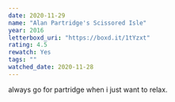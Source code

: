 ```yaml
---
date: 2020-11-29
name: "Alan Partridge's Scissored Isle"
year: 2016
letterboxd_uri: "https://boxd.it/1tYzxt"
rating: 4.5
rewatch: Yes
tags: ""
watched_date: 2020-11-28
---
```


always go for partridge when i just want to relax.
